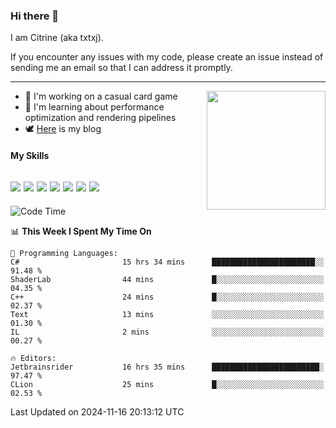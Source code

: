 ### Hi there 👋

I am Citrine (aka txtxj).

If you encounter any issues with my code, please create an issue instead of sending me an email so that I can address it promptly.

---

<img align="right" height="190" src="http://github-profile-summary-cards.vercel.app/api/cards/stats?username=txtxj&theme=vue">

- 🌱 I'm working on a casual card game
- 📖 I'm learning about performance optimization and rendering pipelines
- 🕊️ [Here](https://txtxj.top) is my blog

#### My Skills

![](https://img.shields.io/badge/Unity-000000?logo=unity&logoColor=fff)
![](https://img.shields.io/badge/C%23-239120?logo=csharp&logoColor=fff)
![](https://img.shields.io/badge/Python-3e74a2?logo=python&logoColor=fff)
![](https://img.shields.io/badge/C++-65318e?logo=cplusplus&logoColor=fff)
![](https://img.shields.io/badge/Vue-4FC08D?logo=vuedotjs&logoColor=fff)
![](https://img.shields.io/badge/Blender-f5792a?logo=blender&logoColor=fff)
![](https://img.shields.io/badge/MS%20SQL-cc2927?logo=microsoftsqlserver&logoColor=fff)
---

<!--START_SECTION:waka-->
![Code Time](http://img.shields.io/badge/Code%20Time-2%2C239%20hrs%2053%20mins-blue)

📊 **This Week I Spent My Time On** 

```text
💬 Programming Languages: 
C#                       15 hrs 34 mins      ███████████████████████░░   91.48 % 
ShaderLab                44 mins             █░░░░░░░░░░░░░░░░░░░░░░░░   04.35 % 
C++                      24 mins             █░░░░░░░░░░░░░░░░░░░░░░░░   02.37 % 
Text                     13 mins             ░░░░░░░░░░░░░░░░░░░░░░░░░   01.30 % 
IL                       2 mins              ░░░░░░░░░░░░░░░░░░░░░░░░░   00.27 % 

🔥 Editors: 
Jetbrainsrider           16 hrs 35 mins      ████████████████████████░   97.47 % 
CLion                    25 mins             █░░░░░░░░░░░░░░░░░░░░░░░░   02.53 % 
```


 Last Updated on 2024-11-16 20:13:12 UTC
<!--END_SECTION:waka-->
